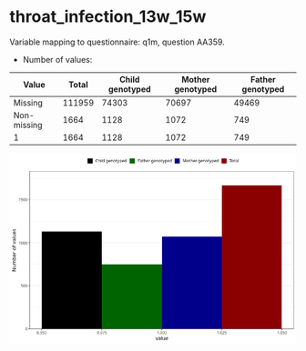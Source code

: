 # throat_infection_13w_15w
Variable mapping to questionnaire: q1m, question AA359.
- Number of values:

| Value | Total | Child genotyped | Mother genotyped | Father genotyped |
| ----- | ----- | --------------- | ---------------- | ---------------- |
| Missing | 111959 | 74303 | 70697 | 49469 |
| Non-missing | 1664 | 1128 | 1072 | 749 |
| 1 | 1664 | 1128 | 1072 | 749 |



![](throat_infection_13w_15w_n.png)



